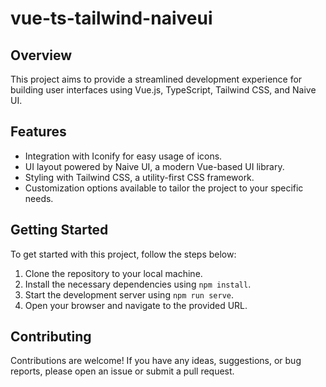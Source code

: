 # vue-ts-tailwind-naiveui

## Overview
This project aims to provide a streamlined development experience for building user interfaces using Vue.js, TypeScript, Tailwind CSS, and Naive UI.

## Features
- Integration with Iconify for easy usage of icons.
- UI layout powered by Naive UI, a modern Vue-based UI library.
- Styling with Tailwind CSS, a utility-first CSS framework.
- Customization options available to tailor the project to your specific needs.

## Getting Started
To get started with this project, follow the steps below:

1. Clone the repository to your local machine.
2. Install the necessary dependencies using `npm install`.
3. Start the development server using `npm run serve`.
4. Open your browser and navigate to the provided URL.

## Contributing
Contributions are welcome! If you have any ideas, suggestions, or bug reports, please open an issue or submit a pull request.


